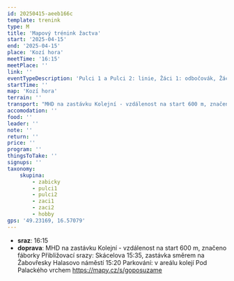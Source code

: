```yaml
---
id: 20250415-aeeb166c
template: trenink
type: M
title: 'Mapový trénink žactva'
start: '2025-04-15'
end: '2025-04-15'
place: 'Kozí hora'
meetTime: '16:15'
meetPlace: ''
link: ''
eventTypeDescription: 'Pulci 1 a Pulci 2: linie, Žáci 1: odbočovák, Žáci 2: seběhy, Hobby: odbočovák'
startTime: ''
map: 'Kozí hora'
terrain: ''
transport: "MHD na zastávku Kolejní - vzdálenost na start 600 m, značeno fáborky\r\nPřibližovací srazy: \r\nSkácelova 15:35, zastávka směrem na Žabovřesky\r\nHalasovo náměstí 15:20\r\nParkování: v areálu kolejí Pod Palackého vrchem https://mapy.cz/s/goposuzame"
accomodation: ''
food: ''
leader: ''
note: ''
return: ''
price: ''
program: ''
thingsToTake: ''
signups: ''
taxonomy:
    skupina:
        - zabicky
        - pulci1
        - pulci2
        - zaci1
        - zaci2
        - hobby
gps: '49.23169, 16.57079'
---
```


* **sraz**: 16:15
* **doprava**: MHD na zastávku Kolejní - vzdálenost na start 600 m, značeno fáborky
Přibližovací srazy: 
Skácelova 15:35, zastávka směrem na Žabovřesky
Halasovo náměstí 15:20
Parkování: v areálu kolejí Pod Palackého vrchem https://mapy.cz/s/goposuzame

